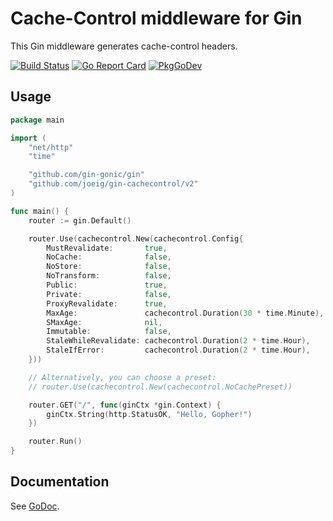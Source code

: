 # Cache-Control middleware for Gin

This Gin middleware generates cache-control headers.

[![Build Status](https://github.com/joeig/gin-cachecontrol/workflows/Tests/badge.svg)](https://github.com/joeig/gin-cachecontrol/actions)
[![Go Report Card](https://goreportcard.com/badge/github.com/joeig/gin-cachecontrol)](https://goreportcard.com/report/github.com/joeig/gin-cachecontrol)
[![PkgGoDev](https://pkg.go.dev/badge/github.com/joeig/gin-cachecontrol)](https://pkg.go.dev/github.com/joeig/gin-cachecontrol)

## Usage

```go
package main

import (
	"net/http"
	"time"

	"github.com/gin-gonic/gin"
	"github.com/joeig/gin-cachecontrol/v2"
)

func main() {
	router := gin.Default()

	router.Use(cachecontrol.New(cachecontrol.Config{
		MustRevalidate:       true,
		NoCache:              false,
		NoStore:              false,
		NoTransform:          false,
		Public:               true,
		Private:              false,
		ProxyRevalidate:      true,
		MaxAge:               cachecontrol.Duration(30 * time.Minute),
		SMaxAge:              nil,
		Immutable:            false,
		StaleWhileRevalidate: cachecontrol.Duration(2 * time.Hour),
		StaleIfError:         cachecontrol.Duration(2 * time.Hour),
	}))

	// Alternatively, you can choose a preset:
	// router.Use(cachecontrol.New(cachecontrol.NoCachePreset))

	router.GET("/", func(ginCtx *gin.Context) {
		ginCtx.String(http.StatusOK, "Hello, Gopher!")
	})

	router.Run()
}
```

## Documentation

See [GoDoc](https://godoc.org/github.com/joeig/gin-cachecontrol).
